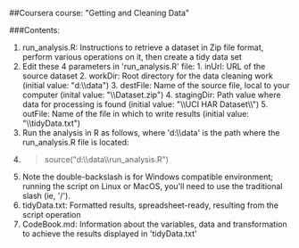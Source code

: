 ##Coursera course: "Getting and Cleaning Data"

###Contents:
1. run_analysis.R: Instructions to retrieve a dataset in Zip file format, perform various operations on it, then create a tidy data set
  1. Edit these 4 parameters in 'run_analysis.R' file:
    1. inUrl: 		  URL of the source dataset
    2. workDir:  	  Root directory for the data cleaning work (initial value: "d:\\\\data")
    3. destFile: 	  Name of the source file, local to your computer (inital value: "\\\\Dataset.zip")
    4. stagingDir: 	Path value where data for processing is found (initial value: "\\\\UCI HAR Dataset\\\\")
    5. outFile:     Name of the file in which to write results (initial value: "\\\\tidyData.txt")
  2. Run the analysis in R as follows, where 'd:\\\\data' is the path where the run_analysis.R file is located:
  3. > source("d:\\\\data\\\\run_analysis.R")
  4. Note the double-backslash is for Windows compatible environment; running the script on Linux or MacOS, you'll need to use the traditional slash (ie, '/').
2. tidyData.txt: Formatted results, spreadsheet-ready, resulting from the script operation
3. CodeBook.md: Information about the variables, data and transformation to achieve the results displayed in 'tidyData.txt'

